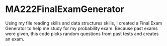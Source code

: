 # MA222FinalExamGenerator
Using my file reading skills and data structures skills, I created a Final Exam Generator to help me study for my probability exam. Because past exams were given, this code picks random questions from past tests and creates an exam. 
